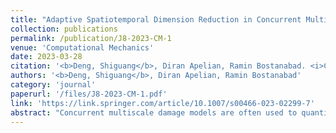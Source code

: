 ```yaml
---
title: "Adaptive Spatiotemporal Dimension Reduction in Concurrent Multiscale Damage Analysis"
collection: publications
permalink: /publication/J8-2023-CM-1
venue: 'Computational Mechanics'
date: 2023-03-28
citation: '<b>Deng, Shiguang</b>, Diran Apelian, Ramin Bostanabad. <i>Computational Mechanics</i> 72 (2023), 3–35.'
authors: '<b>Deng, Shiguang</b>, Diran Apelian, Ramin Bostanabad'
category: 'journal'
paperurl: '/files/J8-2023-CM-1.pdf'
link: 'https://link.springer.com/article/10.1007/s00466-023-02299-7'
abstract: "Concurrent multiscale damage models are often used to quantify the impacts of manufacturing-induced micro-porosity on the damage response of macroscopic metallic components. However, these models are challenged by major numerical issues including mesh dependency, convergence difficulty, and low accuracy in concentration regions. In this paper, we make two contributions to address these difficulties. Firstly, we develop a novel adaptive assembly-free implicit-explicit (AAF-IE) temporal integration scheme for nonlinear constitutive models. This scheme prevents the convergence issues that implicit algorithms face amid softening. Our AAF-IE scheme autonomously adjusts step sizes to capture intricate history-dependent deformations. It also dispenses with re-assembling the stiffness matrices in elasto-plasticity and damage models which, in turn, dramatically reduces memory footprints. Secondly, we propose an adaptive clustering-based domain decomposition strategy to dramatically reduce the spatial degrees of freedom by agglomerating close-by finite element nodes into a limited number of clusters. Our adaptive clustering scheme has static and dynamic stages that are carried out during offline and online analyses, respectively. The adaptive strategy updates the cluster density based on the spatial discontinuity of the plastic strain. As demonstrated by numerical experiments, the proposed adaptive method strikes a good balance between efficiency and accuracy for fracture simulations. In particular, we use our efficient concurrent multiscale model to quantify the significance of spatially varying microscopic porosity on a macrostructure’s softening behavior."
---
```

